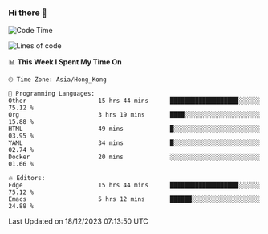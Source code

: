 ### Hi there 👋

<!--
**nicehiro/nicehiro** is a ✨ _special_ ✨ repository because its `README.md` (this file) appears on your GitHub profile.

Here are some ideas to get you started:

- 🔭 I’m currently working on ...
- 🌱 I’m currently learning ...
- 👯 I’m looking to collaborate on ...
- 🤔 I’m looking for help with ...
- 💬 Ask me about ...
- 📫 How to reach me: ...
- 😄 Pronouns: ...
- ⚡ Fun fact: ...
-->

<!--START_SECTION:waka-->
![Code Time](http://img.shields.io/badge/Code%20Time-160%20hrs%2043%20mins-blue)

![Lines of code](https://img.shields.io/badge/From%20Hello%20World%20I%27ve%20Written-2.6%20million%20lines%20of%20code-blue)

📊 **This Week I Spent My Time On** 

```text
🕑︎ Time Zone: Asia/Hong_Kong

💬 Programming Languages: 
Other                    15 hrs 44 mins      ███████████████████░░░░░░   75.12 % 
Org                      3 hrs 19 mins       ████░░░░░░░░░░░░░░░░░░░░░   15.88 % 
HTML                     49 mins             █░░░░░░░░░░░░░░░░░░░░░░░░   03.95 % 
YAML                     34 mins             █░░░░░░░░░░░░░░░░░░░░░░░░   02.74 % 
Docker                   20 mins             ░░░░░░░░░░░░░░░░░░░░░░░░░   01.66 % 

🔥 Editors: 
Edge                     15 hrs 44 mins      ███████████████████░░░░░░   75.12 % 
Emacs                    5 hrs 12 mins       ██████░░░░░░░░░░░░░░░░░░░   24.88 % 
```


 Last Updated on 18/12/2023 07:13:50 UTC
<!--END_SECTION:waka-->
